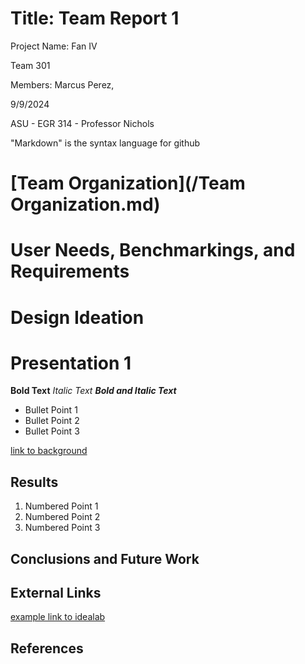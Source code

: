 # Title: Team Report 1

Project Name: Fan IV

Team 301

Members: Marcus Perez, 

9/9/2024

ASU - EGR 314 - Professor Nichols

"Markdown" is the syntax language for github

# [Team Organization](/Team Organization.md)

# User Needs, Benchmarkings, and Requirements

# Design Ideation

# Presentation 1

**Bold Text**
_Italic Text_
**_Bold and Italic Text_**



* Bullet Point 1
* Bullet Point 2
* Bullet Point 3


[link to background](/background)

## Results

1. Numbered Point 1
1. Numbered Point 2
1. Numbered Point 3

## Conclusions and Future Work

## External Links

[example link to idealab](https://idealab.asu.edu)


## References
